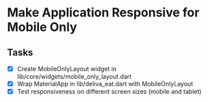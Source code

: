 # Make Application Responsive for Mobile Only

## Tasks
- [x] Create MobileOnlyLayout widget in lib/core/widgets/mobile_only_layout.dart
- [x] Wrap MaterialApp in lib/deliva_eat.dart with MobileOnlyLayout
- [x] Test responsiveness on different screen sizes (mobile and tablet)
